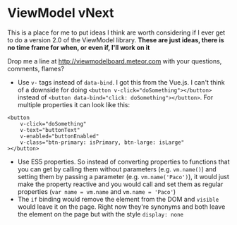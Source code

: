# ViewModel vNext
This is a place for me to put ideas I think are worth considering if I ever get to do a version 2.0 of the ViewModel library. **These are just ideas, there is no time frame for when, or even if, I'll work on it**

Drop me a line at http://viewmodelboard.meteor.com with your questions, comments, flames?

- Use `v-` tags instead of `data-bind`. I got this from the Vue.js. I can't think of a downside for doing `<button v-click="doSomething"></button>` instead of `<button data-bind="click: doSomething"></button>`. For multiple properties it can look like this:
```
<button 
    v-click="doSomething"
    v-text="buttonText"
    v-enabled="buttonEnabled"
    v-class="btn-primary: isPrimary, btn-large: isLarge"
></button>
```
- Use ES5 properties. So instead of converting properties to functions that you can get by calling them without parameters (e.g. `vm.name()`) and setting them by passing a parameter (e.g. `vm.name('Paco')`), it would just make the property reactive and you would call and set them as regular properties (`var name = vm.name` and `vm.name = 'Paco'`)
- The `if` binding would remove the element from the DOM and `visible` would leave it on the page. Right now they're synonyms and both leave the element on the page but with the style `display: none`

